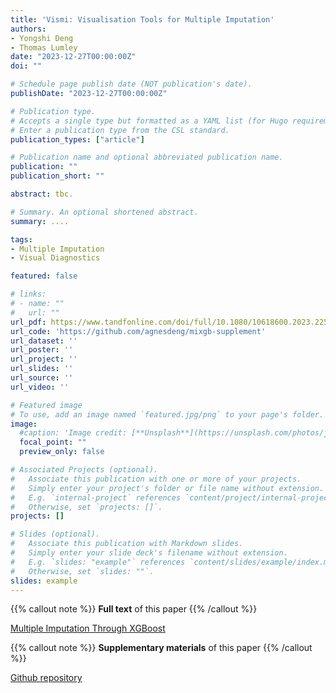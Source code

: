 ```yaml
---
title: 'Vismi: Visualisation Tools for Multiple Imputation'
authors:
- Yongshi Deng
- Thomas Lumley
date: "2023-12-27T00:00:00Z"
doi: ""

# Schedule page publish date (NOT publication's date).
publishDate: "2023-12-27T00:00:00Z"

# Publication type.
# Accepts a single type but formatted as a YAML list (for Hugo requirements).
# Enter a publication type from the CSL standard.
publication_types: ["article"]

# Publication name and optional abbreviated publication name.
publication: ""
publication_short: ""

abstract: tbc.

# Summary. An optional shortened abstract.
summary: ....

tags:
- Multiple Imputation
- Visual Diagnostics

featured: false

# links:
# - name: ""
#   url: ""
url_pdf: https://www.tandfonline.com/doi/full/10.1080/10618600.2023.2252501
url_code: 'https://github.com/agnesdeng/mixgb-supplement'
url_dataset: ''
url_poster: ''
url_project: ''
url_slides: ''
url_source: ''
url_video: ''

# Featured image
# To use, add an image named `featured.jpg/png` to your page's folder. 
image:
  #caption: 'Image credit: [**Unsplash**](https://unsplash.com/photos/jdD8gXaTZsc)'
  focal_point: ""
  preview_only: false

# Associated Projects (optional).
#   Associate this publication with one or more of your projects.
#   Simply enter your project's folder or file name without extension.
#   E.g. `internal-project` references `content/project/internal-project/index.md`.
#   Otherwise, set `projects: []`.
projects: []

# Slides (optional).
#   Associate this publication with Markdown slides.
#   Simply enter your slide deck's filename without extension.
#   E.g. `slides: "example"` references `content/slides/example/index.md`.
#   Otherwise, set `slides: ""`.
slides: example
---
```


{{% callout note %}}
 **Full text** of this paper
{{% /callout %}}

[Multiple Imputation Through XGBoost](https://www.tandfonline.com/doi/full/10.1080/10618600.2023.2252501)

{{% callout note %}}
**Supplementary materials** of this paper
{{% /callout %}}

[Github repository](https://github.com/agnesdeng/mixgb-supplement)

